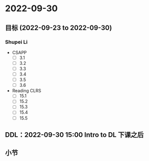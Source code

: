 # 2022-09-30
## 目标 (2022-09-23 to 2022-09-30)
### Shupei Li
- CSAPP
  - [ ] 3.1
  - [ ] 3.2
  - [ ] 3.3
  - [ ] 3.4
  - [ ] 3.5
  - [ ] 3.6
- Reading CLRS
  - [ ] 15.1
  - [ ] 15.2
  - [ ] 15.3
  - [ ] 15.4
  - [ ] 15.5

## DDL：2022-09-30 15:00 Intro to DL 下课之后

## 小节
